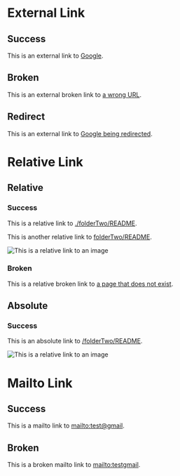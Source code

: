 # External Link

## Success

This is an external link to [Google](https://www.google.fr/).

## Broken

This is an external broken link to [a wrong URL](https://www.gogle.fr/).

## Redirect

This is an external link to [Google being redirected](https://google.fr/).

# Relative Link

## Relative

### Success

<!-- This not works in Docsify mode, but it has to in custom mode. -->
<!-- Relative link paths should be considered as absolute paths and auto-completed by "content" when necessary -->

This is a relative link to [./folderTwo/README](./folderTwo/README).

This is another relative link to [folderTwo/README](folderTwo/README).

![This is a relative link to an image](content/folderOne/images/spring-boot-logo.png)

### Broken

This is a relative broken link to [a page that does not exist](./folderTwo/does-not-exist).

## Absolute

### Success

<!-- This not works in Docsify mode, but it has to in custom mode. -->
<!-- Relative link paths should be considered as absolute paths and auto-completed by "content" when necessary -->

This is an absolute link to [/folderTwo/README](/folderTwo/README).

![This is a relative link to an image](/content/folderOne/images/spring-boot-logo.png)

# Mailto Link

## Success

This is a mailto link to [mailto:test@gmail](mailto:test@gmail).

## Broken

This is a broken mailto link to [mailto:testgmail](mailto:testgmail).
